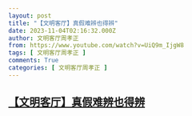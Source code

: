 ```yaml
---
layout: post
title: "【文明客厅】真假难辨也得辨"
date: 2023-11-04T02:16:32.000Z
author: 文明客厅周孝正
from: https://www.youtube.com/watch?v=UiQ9m_IjgW8
tags: [ 文明客厅周孝正 ]
comments: True
categories: [ 文明客厅周孝正 ]
---
```

<!--1699064192000-->
[【文明客厅】真假难辨也得辨](https://www.youtube.com/watch?v=UiQ9m_IjgW8)
------

<div>

</div>
